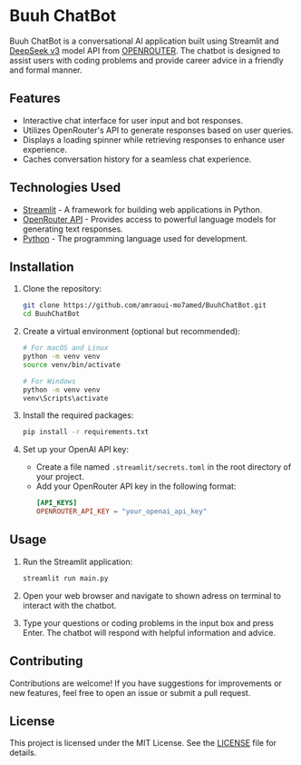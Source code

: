 # Buuh ChatBot

Buuh ChatBot is a conversational AI application built using Streamlit and [DeepSeek v3](https://openrouter.ai/deepseek/deepseek-chat:free) model API from [OPENROUTER](https://openrouter.ai/). The chatbot is designed to assist users with coding problems and provide career advice in a friendly and formal manner.

## Features

- Interactive chat interface for user input and bot responses.
- Utilizes OpenRouter's API to generate responses based on user queries.
- Displays a loading spinner while retrieving responses to enhance user experience.
- Caches conversation history for a seamless chat experience.

## Technologies Used

- [Streamlit](https://streamlit.io/) - A framework for building web applications in Python.
- [OpenRouter API](https://openrouter.ai/deepseek/deepseek-chat:free) - Provides access to powerful language models for generating text responses.
- [Python](https://www.python.org/) - The programming language used for development.

## Installation

1. Clone the repository:
   ```bash
   git clone https://github.com/amraoui-mo7amed/BuuhChatBot.git
   cd BuuhChatBot
   ```

2. Create a virtual environment (optional but recommended):
   ```bash
   # For macOS and Linux
   python -m venv venv
   source venv/bin/activate

   # For Windows
   python -m venv venv
   venv\Scripts\activate
   ```

3. Install the required packages:
   ```bash
   pip install -r requirements.txt
   ```

4. Set up your OpenAI API key:
   - Create a file named `.streamlit/secrets.toml` in the root directory of your project.
   - Add your OpenRouter API key in the following format:
     ```toml
     [API_KEYS]
     OPENROUTER_API_KEY = "your_openai_api_key"
     ```


## Usage

1. Run the Streamlit application:
   ```bash
   streamlit run main.py
   ```

2. Open your web browser and navigate to shown adress on terminal to interact with the chatbot.

3. Type your questions or coding problems in the input box and press Enter. The chatbot will respond with helpful information and advice.

## Contributing

Contributions are welcome! If you have suggestions for improvements or new features, feel free to open an issue or submit a pull request.

## License
This project is licensed under the MIT License. See the [LICENSE](LICENSE) file for details.
